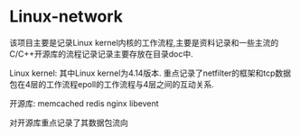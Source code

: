 # Linux-network
该项目主要是记录Linux kernel内核的工作流程,主要是资料记录和一些主流的C/C++开源库的流程记录记录主要存放在目录doc中.

Linux kernel:
其中Linux kernel为4.14版本. 重点记录了netfilter的框架和tcp数据包在4层的工作流程epoll的工作流程与4层之间的互动关系.

开源库:
memcached
redis
nginx
libevent

对开源库重点记录了其数据包流向

